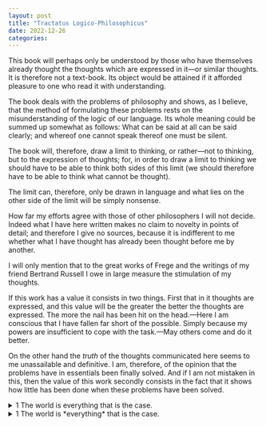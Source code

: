 ```yaml
---
layout: post
title: "Tractatus Logico-Philosophicus"
date: 2022-12-26
categories:
---
```


This book will perhaps only be understood by those who have themselves already thought the thoughts which are expressed in it—or similar thoughts. It is therefore not a text-book. Its object would be attained if it afforded pleasure to one who read it with understanding.

The book deals with the problems of philosophy and shows, as I believe, that the method of formulating these problems rests on the misunderstanding of the logic of our language. Its whole meaning could be summed up somewhat as follows: What can be said at all can be said clearly; and whereof one cannot speak thereof one must be silent.

The book will, therefore, draw a limit to thinking, or rather—not to thinking, but to the expression of thoughts; for, in order to draw a limit to thinking we should have to be able to think both sides of this limit (we should therefore have to be able to think what cannot be thought).

The limit can, therefore, only be drawn in language and what lies on the other side of the limit will be simply nonsense.

How far my efforts agree with those of other philosophers I will not decide. Indeed what I have here written makes no claim to novelty in points of detail; and therefore I give no sources, because it is indifferent to me whether what I have thought has already been thought before me by another.

I will only mention that to the great works of Frege and the writings of my friend Bertrand Russell I owe in large measure the stimulation of my thoughts.

If this work has a value it consists in two things. First that in it thoughts are expressed, and this value will be the greater the better the thoughts are expressed. The more the nail has been hit on the head.—Here I am conscious that I have fallen far short of the possible. Simply because my powers are insufficient to cope with the task.—May others come and do it better.

On the other hand the *truth* of the thoughts communicated here seems to me unassailable and definitive. I am, therefore, of the opinion that the problems have in essentials been finally solved. And if I am not mistaken in this, then the value of this work secondly consists in the fact that it shows how little has been done when these problems have been solved.




<details>

<summary> 1 The world is everything that is the case. </summary><blockquote>

<details>

<summary> 1.1 The world is the totality of facts, not of things. </summary><blockquote>
 
1.11 The world is determined by the facts, and by these being *all* the facts.
 
1.12 For the totality of facts determines both what is the case, and also all that is not the case.
 
1.13 The facts in logical space are the world.
 
</blockquote>

</details>

<details>

<summary> 1.2 The world divides into facts. </summary><blockquote>

1.21 Any one can either be the case or not be the case, and everything else remain the same.

</blockquote>

</details>

</blockquote>

</details>







<details><summary markdown='span'> 1 The world is *everything* that is the case. </summary><blockquote>

<details><summary markdown='span'> 1.1 The world is the *totality* of facts, not of things. </summary><blockquote>
  
<text markdown='span'> 1.11 The world is determined by the facts, and by these being *all* the facts.  
1.12 For the totality of *facts* determines both what is the case, and also all that is not the case.  
1.13 The facts in logical *space* are the world. </text>
  
</blockquote>

</details>

<details><summary markdown='span'> 1.2 The world *divides* into facts. </summary><blockquote>

<text markdown='span'>

1.21 Any one can either be the case or not be the case, and *everything* else remain the same.

</text>

<details><summary markdown='span'> 1.22 He never *said* this. </summary><blockquote>

<text markdown='span'> 1.221 Or *this*.  
1.222 Or *this*. </text>

<details><summary markdown='span'> 1.223 Or *this*. </summary><blockquote>

<text markdown='span'> 1.2231 *Or* this! </text>

</blockquote>

</details>

</blockquote>

</details>

</blockquote>

</details>

</blockquote>

</details>